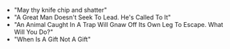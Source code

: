 - "May thy knife chip and shatter"
- "A Great Man Doesn't Seek To Lead. He's Called To It"
- "An Animal Caught In A Trap Will Gnaw Off Its Own Leg To Escape. What Will You Do?"
- "When Is A Gift Not A Gift"

